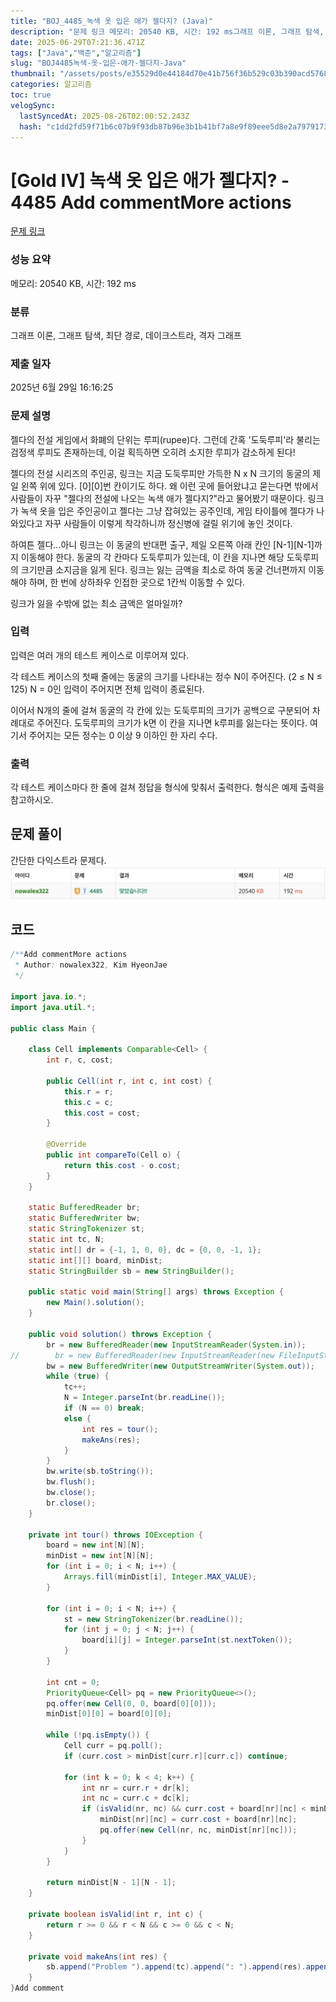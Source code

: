 ```yaml
---
title: "BOJ_4485_녹색 옷 입은 애가 젤다지? (Java)"
description: "문제 링크 메모리: 20540 KB, 시간: 192 ms그래프 이론, 그래프 탐색, 최단 경로, 데이크스트라, 격자 그래프2025년 6월 29일 16:16:25간단한 다익스트라 문제다."
date: 2025-06-29T07:21:36.471Z
tags: ["Java","백준","알고리즘"]
slug: "BOJ4485녹색-옷-입은-애가-젤다지-Java"
thumbnail: "/assets/posts/e35529d0e44184d70e41b756f36b529c03b390acd5768ed1a77088776571b6c3.png"
categories: 알고리즘
toc: true
velogSync:
  lastSyncedAt: 2025-08-26T02:00:52.243Z
  hash: "c1dd2fd59f71b6c07b9f93db87b96e3b1b41bf7a8e9f89eee5d8e2a79791735e"
---
```


# [Gold IV] 녹색 옷 입은 애가 젤다지? - 4485 Add commentMore actions

[문제 링크](https://www.acmicpc.net/problem/4485) 

### 성능 요약

메모리: 20540 KB, 시간: 192 ms

### 분류

그래프 이론, 그래프 탐색, 최단 경로, 데이크스트라, 격자 그래프

### 제출 일자

2025년 6월 29일 16:16:25

### 문제 설명

<p>젤다의 전설 게임에서 화폐의 단위는 루피(rupee)다. 그런데 간혹 '도둑루피'라 불리는 검정색 루피도 존재하는데, 이걸 획득하면 오히려 소지한 루피가 감소하게 된다!</p>

<p>젤다의 전설 시리즈의 주인공, 링크는 지금 도둑루피만 가득한 N x N 크기의 동굴의 제일 왼쪽 위에 있다. [0][0]번 칸이기도 하다. 왜 이런 곳에 들어왔냐고 묻는다면 밖에서 사람들이 자꾸 "젤다의 전설에 나오는 녹색 애가 젤다지?"라고 물어봤기 때문이다. 링크가 녹색 옷을 입은 주인공이고 젤다는 그냥 잡혀있는 공주인데, 게임 타이틀에 젤다가 나와있다고 자꾸 사람들이 이렇게 착각하니까 정신병에 걸릴 위기에 놓인 것이다.</p>

<p>하여튼 젤다...아니 링크는 이 동굴의 반대편 출구, 제일 오른쪽 아래 칸인 [N-1][N-1]까지 이동해야 한다. 동굴의 각 칸마다 도둑루피가 있는데, 이 칸을 지나면 해당 도둑루피의 크기만큼 소지금을 잃게 된다. 링크는 잃는 금액을 최소로 하여 동굴 건너편까지 이동해야 하며, 한 번에 상하좌우 인접한 곳으로 1칸씩 이동할 수 있다.</p>

<p>링크가 잃을 수밖에 없는 최소 금액은 얼마일까?</p>

### 입력 

 <p>입력은 여러 개의 테스트 케이스로 이루어져 있다.</p>

<p>각 테스트 케이스의 첫째 줄에는 동굴의 크기를 나타내는 정수 N이 주어진다. (2 ≤ N ≤ 125) N = 0인 입력이 주어지면 전체 입력이 종료된다.</p>

<p>이어서 N개의 줄에 걸쳐 동굴의 각 칸에 있는 도둑루피의 크기가 공백으로 구분되어 차례대로 주어진다. 도둑루피의 크기가 k면 이 칸을 지나면 k루피를 잃는다는 뜻이다. 여기서 주어지는 모든 정수는 0 이상 9 이하인 한 자리 수다.</p>

### 출력 

 <p>각 테스트 케이스마다 한 줄에 걸쳐 정답을 형식에 맞춰서 출력한다. 형식은 예제 출력을 참고하시오.</p>
 
## 문제 풀이

간단한 다익스트라 문제다.![](/assets/posts/e35529d0e44184d70e41b756f36b529c03b390acd5768ed1a77088776571b6c3.png)


## 코드

```java
/**Add commentMore actions
 * Author: nowalex322, Kim HyeonJae
 */

import java.io.*;
import java.util.*;

public class Main {

    class Cell implements Comparable<Cell> {
        int r, c, cost;

        public Cell(int r, int c, int cost) {
            this.r = r;
            this.c = c;
            this.cost = cost;
        }

        @Override
        public int compareTo(Cell o) {
            return this.cost - o.cost;
        }
    }

    static BufferedReader br;
    static BufferedWriter bw;
    static StringTokenizer st;
    static int tc, N;
    static int[] dr = {-1, 1, 0, 0}, dc = {0, 0, -1, 1};
    static int[][] board, minDist;
    static StringBuilder sb = new StringBuilder();

    public static void main(String[] args) throws Exception {
        new Main().solution();
    }

    public void solution() throws Exception {
        br = new BufferedReader(new InputStreamReader(System.in));
//        br = new BufferedReader(new InputStreamReader(new FileInputStream("src/main/java/BOJ_4485_녹색옷입은애가젤다지/input.txt")));
        bw = new BufferedWriter(new OutputStreamWriter(System.out));
        while (true) {
            tc++;
            N = Integer.parseInt(br.readLine());
            if (N == 0) break;
            else {
                int res = tour();
                makeAns(res);
            }
        }
        bw.write(sb.toString());
        bw.flush();
        bw.close();
        br.close();
    }

    private int tour() throws IOException {
        board = new int[N][N];
        minDist = new int[N][N];
        for (int i = 0; i < N; i++) {
            Arrays.fill(minDist[i], Integer.MAX_VALUE);
        }

        for (int i = 0; i < N; i++) {
            st = new StringTokenizer(br.readLine());
            for (int j = 0; j < N; j++) {
                board[i][j] = Integer.parseInt(st.nextToken());
            }
        }

        int cnt = 0;
        PriorityQueue<Cell> pq = new PriorityQueue<>();
        pq.offer(new Cell(0, 0, board[0][0]));
        minDist[0][0] = board[0][0];

        while (!pq.isEmpty()) {
            Cell curr = pq.poll();
            if (curr.cost > minDist[curr.r][curr.c]) continue;

            for (int k = 0; k < 4; k++) {
                int nr = curr.r + dr[k];
                int nc = curr.c + dc[k];
                if (isValid(nr, nc) && curr.cost + board[nr][nc] < minDist[nr][nc]) {
                    minDist[nr][nc] = curr.cost + board[nr][nc];
                    pq.offer(new Cell(nr, nc, minDist[nr][nc]));
                }
            }
        }

        return minDist[N - 1][N - 1];
    }

    private boolean isValid(int r, int c) {
        return r >= 0 && r < N && c >= 0 && c < N;
    }

    private void makeAns(int res) {
        sb.append("Problem ").append(tc).append(": ").append(res).append("\n");
    }
}Add comment
```